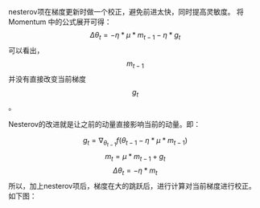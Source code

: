 nesterov项在梯度更新时做一个校正，避免前进太快，同时提高灵敏度。 将Momentum 中的公式展开可得：
$$\Delta{\theta_t}=-\eta*\mu*m_{t-1}-\eta*g_t$$
可以看出，$$m_{t-1}$$ 并没有直接改变当前梯度$$g_t$$。

Nesterov的改进就是让之前的动量直接影响当前的动量。即：

$$g_t=\nabla_{\theta_{t-1}}{f(\theta_{t-1}-\eta*\mu*m_{t-1})}$$
$$m_t=\mu*m_{t-1}+g_t$$
$$\Delta{\theta_t}=-\eta*m_t$$
所以，加上nesterov项后，梯度在大的跳跃后，进行计算对当前梯度进行校正。如下图：